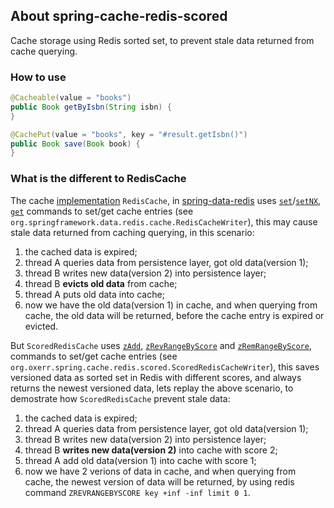 ## About spring-cache-redis-scored
Cache storage using Redis sorted set, to prevent stale data returned from cache querying.

### How to use

```java
@Cacheable(value = "books")
public Book getByIsbn(String isbn) {
}

@CachePut(value = "books", key = "#result.getIsbn()")
public Book save(Book book) {
}
```

### What is the different to RedisCache

The cache [implementation](https://docs.spring.io/spring-data/data-redis/docs/current/reference/html/#redis:support:cache-abstraction) `RedisCache`,
in [spring-data-redis](https://spring.io/projects/spring-data-redis) uses
[`set`](https://redis.io/commands/set)/[`setNX`](https://redis.io/commands/setnx),
[`get`](https://redis.io/commands/get)
commands to set/get cache entries
(see `org.springframework.data.redis.cache.RedisCacheWriter`),
this may cause stale data returned from caching querying, in this scenario:

1. the cached data is expired;
2. thread A queries data from persistence layer, got old data(version 1);
3. thread B writes new data(version 2) into persistence layer;
4. thread B **evicts old data** from cache;
5. thread A puts old data into cache;
6. now we have the old data(version 1) in cache,
and when querying from cache, the old data will be returned,
before the cache entry is expired or evicted.

But `ScoredRedisCache` uses
[`zAdd`](https://redis.io/commands/zadd),
[`zRevRangeByScore`](https://redis.io/commands/zrevrangebyscore)
and [`zRemRangeByScore`](https://redis.io/commands/zremrangebyscore),
commands to set/get cache entries
(see `org.oxerr.spring.cache.redis.scored.ScoredRedisCacheWriter`),
this saves versioned data as sorted set in Redis with different scores,
and always returns the newest versioned data, lets replay the above scenario,
to demostrate how `ScoredRedisCache` prevent stale data:

1. the cached data is expired;
2. thread A queries data from persistence layer, got old data(version 1);
3. thread B writes new data(version 2) into persistence layer;
4. thread B **writes new data(version 2)** into cache with score 2;
5. thread A add old data(version 1) into cache with score 1;
6. now we have 2 verions of data in cache,
and when querying from cache, the newest version of data will be returned,
by using redis command `ZREVRANGEBYSCORE key +inf -inf limit 0 1`.
